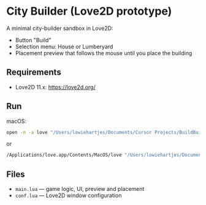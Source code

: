 # City Builder (Love2D prototype)

A minimal city-builder sandbox in Love2D:
- Button "Build"
- Selection menu: House or Lumberyard
- Placement preview that follows the mouse until you place the building

## Requirements
- Love2D 11.x: https://love2d.org/

## Run
macOS:
```bash
open -n -a love "/Users/lowiehartjes/Documents/Cursor Projects/BuildBuildBuild/BuildBuildBuild"
```
or
```bash
/Applications/love.app/Contents/MacOS/love "/Users/lowiehartjes/Documents/Cursor Projects/BuildBuildBuild/BuildBuildBuild"
```

## Files
- `main.lua` — game logic, UI, preview and placement
- `conf.lua` — Love2D window configuration 